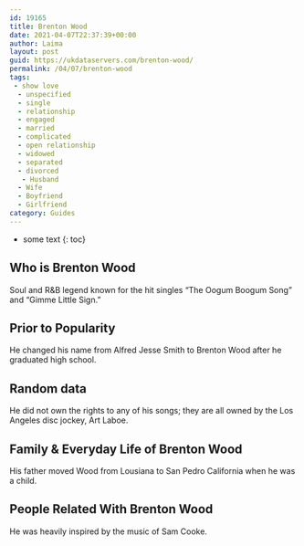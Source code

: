```yaml
---
id: 19165
title: Brenton Wood
date: 2021-04-07T22:37:39+00:00
author: Laima
layout: post
guid: https://ukdataservers.com/brenton-wood/
permalink: /04/07/brenton-wood
tags:
 - show love
  - unspecified
  - single
  - relationship
  - engaged
  - married
  - complicated
  - open relationship
  - widowed
  - separated
  - divorced
   - Husband
  - Wife
  - Boyfriend
  - Girlfriend
category: Guides
---
```


* some text
{: toc}


## Who is Brenton Wood
                  
                  
                  
Soul and R&B legend known for the hit singles &#8220;The Oogum Boogum Song&#8221; and &#8220;Gimme Little Sign.&#8221;
                  
              
            
              
            
                
                
                
## Prior to Popularity
                  
                  
                  
He changed his name from Alfred Jesse Smith to Brenton Wood after he graduated high school.
                  
              
            
              
            
                
                
                
## Random data
                  
                  
                  
He did not own the rights to any of his songs; they are all owned by the Los Angeles disc jockey, Art Laboe.
                  
              
            
              
            
                
                
                
## Family & Everyday Life of Brenton Wood
                  
                  
                  
His father moved Wood from Lousiana to San Pedro California when he was a child.
                  
              
            
              
            
                
                
                
## People Related With Brenton Wood
                  
                  
                  
He was heavily inspired by the music of Sam Cooke.
                  
              
            
              
            
                
              
            
              
              
            
            
              
            
          
          
          